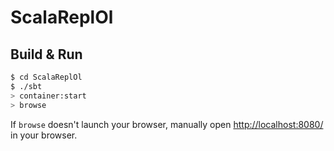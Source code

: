 # ScalaReplOl #

## Build & Run ##

```sh
$ cd ScalaReplOl
$ ./sbt
> container:start
> browse
```

If `browse` doesn't launch your browser, manually open [http://localhost:8080/](http://localhost:8080/) in your browser.
